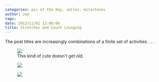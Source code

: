 ```yaml
---
categories: pic of the day, smiles, milestones
author: Jad
tags: 
date: 2013/11/02 13:00:00
title: Stretches and Couch Lounging
---
```

The post titles are increasingly combinations of a finite set of activities . . .

<figure>
<img src="/img/2013/11/02/img_5343_medium.jpg" />
<figcaption>This kind of cute doesn't get old.</figcaption>
</figure>

<figure>
<img src="/img/2013/11/02/img_5369_medium.jpg" />
<figcaption></figcaption>
</figure>

<figure>
<img src="/img/2013/11/02/img_5372_medium.jpg" />
<figcaption></figcaption>
